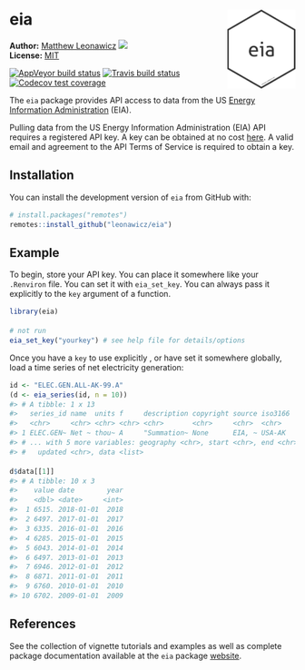 
<!-- README.md is generated from README.Rmd. Please edit that file -->

# eia <img src="man/figures/logo.png" style="margin-left:10px;margin-bottom:5px;" width="120" align="right">

**Author:** [Matthew Leonawicz](https://leonawicz.github.io/blog/)
<a href="https://orcid.org/0000-0001-9452-2771" target="orcid.widget">
<image class="orcid" src="https://members.orcid.org/sites/default/files/vector_iD_icon.svg" height="16"></a>
<br/> **License:** [MIT](https://opensource.org/licenses/MIT)<br/>

[![AppVeyor build
status](https://ci.appveyor.com/api/projects/status/github/leonawicz/eia?branch=master&svg=true)](https://ci.appveyor.com/project/leonawicz/eia)
[![Travis build
status](https://travis-ci.org/leonawicz/eia.svg?branch=master)](https://travis-ci.org/leonawicz/eia)
[![Codecov test
coverage](https://codecov.io/gh/leonawicz/eia/branch/master/graph/badge.svg)](https://codecov.io/gh/leonawicz/eia?branch=master)

The `eia` package provides API access to data from the US [Energy
Information Administration](https://www.eia.gov/) (EIA).

Pulling data from the US Energy Information Administration (EIA) API
requires a registered API key. A key can be obtained at no cost
[here](https://www.eia.gov/opendata/register.php). A valid email and
agreement to the API Terms of Service is required to obtain a key.

## Installation

You can install the development version of `eia` from GitHub with:

``` r
# install.packages("remotes")
remotes::install_github("leonawicz/eia")
```

## Example

To begin, store your API key. You can place it somewhere like your
`.Renviron` file. You can set it with `eia_set_key`. You can always pass
it explicitly to the `key` argument of a function.

``` r
library(eia)

# not run
eia_set_key("yourkey") # see help file for details/options
```

Once you have a `key` to use explicitly , or have set it somewhere
globally, load a time series of net electricity generation:

``` r
id <- "ELEC.GEN.ALL-AK-99.A"
(d <- eia_series(id, n = 10))
#> # A tibble: 1 x 13
#>   series_id name  units f     description copyright source iso3166
#>   <chr>     <chr> <chr> <chr> <chr>       <chr>     <chr>  <chr>  
#> 1 ELEC.GEN~ Net ~ thou~ A     "Summation~ None      EIA, ~ USA-AK 
#> # ... with 5 more variables: geography <chr>, start <chr>, end <chr>,
#> #   updated <chr>, data <list>

d$data[[1]]
#> # A tibble: 10 x 3
#>    value date        year
#>    <dbl> <date>     <int>
#>  1 6515. 2018-01-01  2018
#>  2 6497. 2017-01-01  2017
#>  3 6335. 2016-01-01  2016
#>  4 6285. 2015-01-01  2015
#>  5 6043. 2014-01-01  2014
#>  6 6497. 2013-01-01  2013
#>  7 6946. 2012-01-01  2012
#>  8 6871. 2011-01-01  2011
#>  9 6760. 2010-01-01  2010
#> 10 6702. 2009-01-01  2009
```

## References

See the collection of vignette tutorials and examples as well as
complete package documentation available at the `eia` package
[website](https://leonawicz.github.io/eia/).
